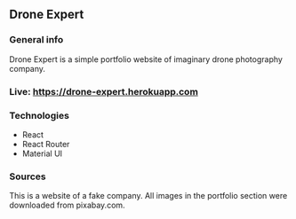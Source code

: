 ## Drone Expert

### General info
Drone Expert is a simple portfolio website of imaginary drone photography company.

### Live: https://drone-expert.herokuapp.com

### Technologies
* React
* React Router
* Material UI

### Sources
This is a website of a fake company. All images in the portfolio section were downloaded from pixabay.com.
